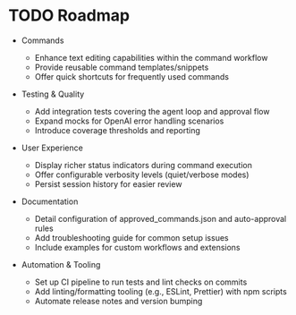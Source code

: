 # TODO Roadmap

- Commands
  - Enhance text editing capabilities within the command workflow
  - Provide reusable command templates/snippets
  - Offer quick shortcuts for frequently used commands

- Testing & Quality
  - Add integration tests covering the agent loop and approval flow
  - Expand mocks for OpenAI error handling scenarios
  - Introduce coverage thresholds and reporting

- User Experience
  - Display richer status indicators during command execution
  - Offer configurable verbosity levels (quiet/verbose modes)
  - Persist session history for easier review

- Documentation
  - Detail configuration of approved_commands.json and auto-approval rules
  - Add troubleshooting guide for common setup issues
  - Include examples for custom workflows and extensions

- Automation & Tooling
  - Set up CI pipeline to run tests and lint checks on commits
  - Add linting/formatting tooling (e.g., ESLint, Prettier) with npm scripts
  - Automate release notes and version bumping
